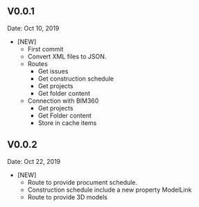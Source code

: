 ## V0.0.1
Date: Oct 10, 2019
  * [NEW] 
    * First commit
    * Convert XML files to JSON.
    * Routes
      * Get issues
      * Get construction schedule
      * Get projects
      * Get folder content
    * Connection with BIM360
      * Get projects
      * Get Folder content
      * Store in cache items

## V0.0.2
Date: Oct 22, 2019
  * [NEW] 
    * Route to provide procument schedule.
    * Construction schedule include a new property ModelLink
    * Route to provide 3D models
      
